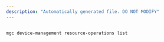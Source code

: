 ```yaml
---
description: "Automatically generated file. DO NOT MODIFY"
---
```


```cli

mgc device-management resource-operations list

```
